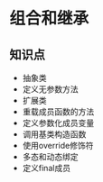 # 组合和继承

## 知识点

- 抽象类
- 定义无参数方法
- 扩展类
- 重载成员函数的方法
- 定义参数化成员变量
- 调用基类构造函数
- 使用override修饰符
- 多态和动态绑定
- 定义final成员